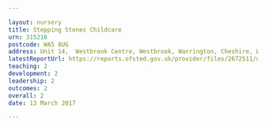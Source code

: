 ```yaml
---

layout: nursery
title: Stepping Stones Childcare
urn: 315218
postcode: WA5 8UG
address: Unit 14,  Westbrook Centre, Westbrook, Warrington, Cheshire, WA5 8UG
latestReportUrl: https://reports.ofsted.gov.uk/provider/files/2672511/urn/315218.pdf
teaching: 2
development: 2
leadership: 2
outcomes: 2
overall: 2
date: 13 March 2017

---
```

